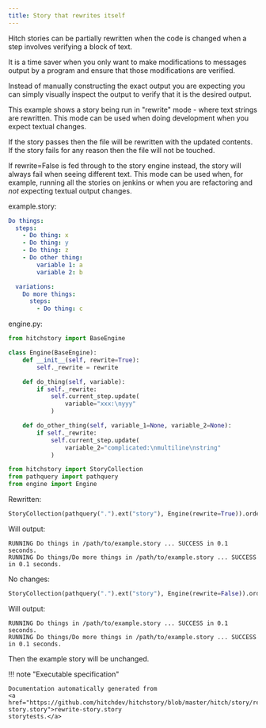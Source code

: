 ```yaml
---
title: Story that rewrites itself
---
```




Hitch stories can be partially rewritten when the code
is changed when a step involves verifying a block of text.

It is a time saver when you only want to make modifications to
messages output by a program and ensure that those modifications
are verified.

Instead of manually constructing the exact output you are expecting
you can simply visually inspect the output to verify that it is
the desired output.

This example shows a story being run in "rewrite" mode - where
text strings are rewritten. This mode can be used when doing development
when you expect textual changes.

If the story passes then the file will be rewritten with the updated
contents. If the story fails for any reason then the file will not
be touched.

If rewrite=False is fed through to the story engine instead, the story
will always fail when seeing different text. This mode can be used when,
for example, running all the stories on jenkins or when you are refactoring
and *not* expecting textual output changes.




example.story:

```yaml
Do things:
  steps:
    - Do thing: x
    - Do thing: y
    - Do thing: z
    - Do other thing:
        variable 1: a
        variable 2: b

  variations:
    Do more things:
      steps:
        - Do thing: c

```









engine.py:

```python
from hitchstory import BaseEngine

class Engine(BaseEngine):
    def __init__(self, rewrite=True):
        self._rewrite = rewrite

    def do_thing(self, variable):
        if self._rewrite:
            self.current_step.update(
                variable="xxx:\nyyy"
            )

    def do_other_thing(self, variable_1=None, variable_2=None):
        if self._rewrite:
            self.current_step.update(
                variable_2="complicated:\nmultiline\nstring"
            )

```



```python
from hitchstory import StoryCollection
from pathquery import pathquery
from engine import Engine

```




Rewritten:




```python
StoryCollection(pathquery(".").ext("story"), Engine(rewrite=True)).ordered_by_name().play()

```

Will output:
```
RUNNING Do things in /path/to/example.story ... SUCCESS in 0.1 seconds.
RUNNING Do things/Do more things in /path/to/example.story ... SUCCESS in 0.1 seconds.
```








No changes:




```python
StoryCollection(pathquery(".").ext("story"), Engine(rewrite=False)).ordered_by_name().play()

```

Will output:
```
RUNNING Do things in /path/to/example.story ... SUCCESS in 0.1 seconds.
RUNNING Do things/Do more things in /path/to/example.story ... SUCCESS in 0.1 seconds.
```






Then the example story will be unchanged.








!!! note "Executable specification"

    Documentation automatically generated from 
    <a href="https://github.com/hitchdev/hitchstory/blob/master/hitch/story/rewrite-story.story">rewrite-story.story
    storytests.</a>

